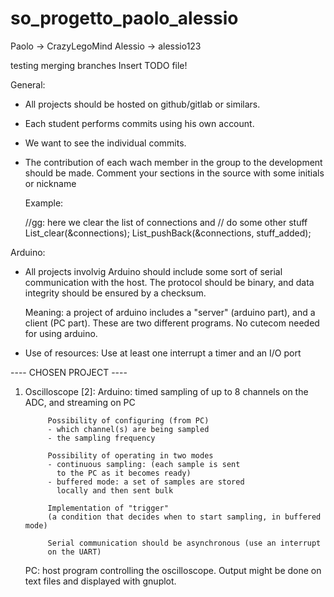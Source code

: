 # so_progetto_paolo_alessio
Paolo -> CrazyLegoMind
Alessio -> alessio123

testing merging branches
Insert TODO file!

General:
- All projects should be hosted on github/gitlab or similars.

- Each student performs commits using his own account.

- We want to see the individual commits.

- The contribution of each wach member in the group to the development
  should be made.  Comment your sections in the source with some
  initials or nickname

  Example:

  //gg: here we clear the list of connections and
  //    do some other stuff
  List_clear(&connections);
  List_pushBack(&connections, stuff_added);



Arduino:
- All projects involvig Arduino should include some sort of serial
  communication with the host.
  The protocol should be binary, and data integrity should be ensured by
  a checksum.

  Meaning: a project of arduino includes a "server" (arduino part),
  and a client (PC part). These are two different programs.
  No cutecom needed for using arduino.

- Use of resources:
  Use at least one interrupt a timer and an I/O port

---- CHOSEN PROJECT ----

1. Oscilloscope [2]:
   Arduino: timed sampling of up to 8 channels on the ADC,
            and streaming on PC

            Possibility of configuring (from PC)
            - which channel(s) are being sampled
            - the sampling frequency

            Possibility of operating in two modes
            - continuous sampling: (each sample is sent
              to the PC as it becomes ready)
            - buffered mode: a set of samples are stored 
              locally and then sent bulk

            Implementation of "trigger"
            (a condition that decides when to start sampling, in buffered mode)

            Serial communication should be asynchronous (use an interrupt
            on the UART)
   
   PC: host program controlling the oscilloscope.
       Output might be done on text files and displayed with gnuplot.
       
